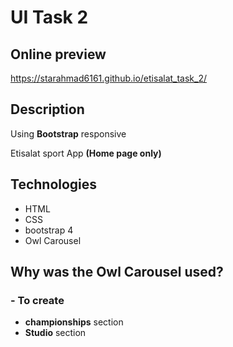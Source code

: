 # UI Task 2
## Online preview

https://starahmad6161.github.io/etisalat_task_2/

## Description
Using  **Bootstrap** 
responsive

Etisalat sport App **(Home page only)**
## Technologies
- HTML
- CSS
- bootstrap 4
- Owl Carousel

## Why was the Owl Carousel used?
### - To create
 -  **championships** section 
 - **Studio** section 

